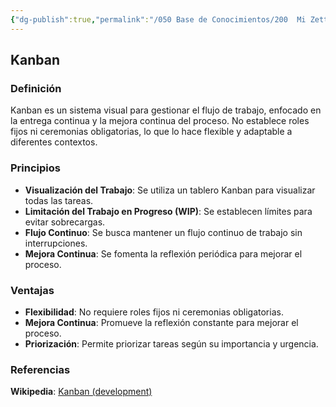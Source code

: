 ```yaml
---
{"dg-publish":true,"permalink":"/050 Base de Conocimientos/200  Mi Zettelkasten/100 Docencia/IS1/2025/Clase 04 Modelos de Proceso de Software/Zk Kanban/","tags":["digitalGarden","kanban"]}
---
```


## Kanban

### Definición
Kanban es un sistema visual para gestionar el flujo de trabajo, enfocado en la entrega continua y la mejora continua del proceso. No establece roles fijos ni ceremonias obligatorias, lo que lo hace flexible y adaptable a diferentes contextos.
 
### Principios

- **Visualización del Trabajo**: Se utiliza un tablero Kanban para visualizar todas las tareas.
- **Limitación del Trabajo en Progreso (WIP)**: Se establecen límites para evitar sobrecargas.
- **Flujo Continuo**: Se busca mantener un flujo continuo de trabajo sin interrupciones.
- **Mejora Continua**: Se fomenta la reflexión periódica para mejorar el proceso.

### Ventajas

- **Flexibilidad**: No requiere roles fijos ni ceremonias obligatorias.
- **Mejora Continua**: Promueve la reflexión constante para mejorar el proceso.
- **Priorización**: Permite priorizar tareas según su importancia y urgencia.

### Referencias
    
**Wikipedia**: [Kanban (development)](https://en.wikipedia.org/wiki/Kanban_\(development\))
